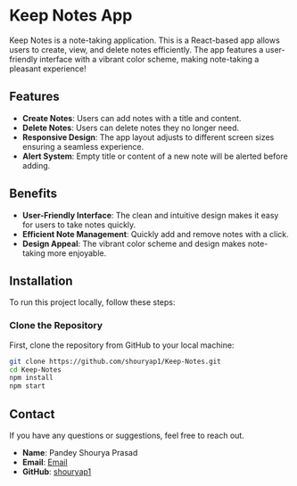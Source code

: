 # Keep Notes App

Keep Notes is a note-taking application. This is a React-based app allows users to create, view, and delete notes efficiently. The app features a user-friendly interface with a vibrant color scheme, making note-taking a pleasant experience!

## Features

- **Create Notes**: Users can add notes with a title and content.
- **Delete Notes**: Users can delete notes they no longer need.
- **Responsive Design**: The app layout adjusts to different screen sizes ensuring a seamless experience.
- **Alert System**: Empty title or content of a new note will be alerted before adding.

## Benefits

- **User-Friendly Interface**: The clean and intuitive design makes it easy for users to take notes quickly.
- **Efficient Note Management**: Quickly add and remove notes with a click.
- **Design Appeal**: The vibrant color scheme and design makes note-taking more enjoyable.

## Installation

To run this project locally, follow these steps:

### Clone the Repository

First, clone the repository from GitHub to your local machine:

```bash
git clone https://github.com/shouryap1/Keep-Notes.git
cd Keep-Notes
npm install
npm start
```

## Contact
If you have any questions or suggestions, feel free to reach out.

- **Name**: Pandey Shourya Prasad
- **Email**: [Email](mailto:shourya.prasad1@gmail.com)
- **GitHub**: [shouryap1](https://github.com/shouryap1)
